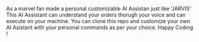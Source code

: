 As a marvel fan made a personal customizable AI Assistan just like 'JARVIS'
This AI Assistant can understand your orders thorugh your voice and can execute on your machine. You can clone this repo and customize your own AI Asistant with your personal commands as per your choice.
Happy Coding !
